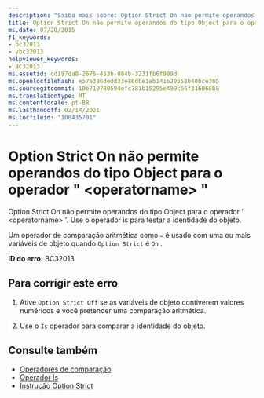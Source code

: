 ```yaml
---
description: "Saiba mais sobre: Option Strict On não permite operandos do tipo Object para o operador ' <operatorname> '"
title: Option Strict On não permite operandos do tipo Object para o operador " <operatorname> "
ms.date: 07/20/2015
f1_keywords:
- bc32013
- vbc32013
helpviewer_keywords:
- BC32013
ms.assetid: cd197da8-2676-453b-884b-3231fb6f909d
ms.openlocfilehash: e57a386dedd33e86dbe1eb141620552b40bce305
ms.sourcegitcommit: 10e719780594efc781b15295e499c66f316068b8
ms.translationtype: MT
ms.contentlocale: pt-BR
ms.lasthandoff: 02/14/2021
ms.locfileid: "100435701"
---
```

# <a name="option-strict-on-disallows-operands-of-type-object-for-operator-operatorname"></a>Option Strict On não permite operandos do tipo Object para o operador " \<operatorname> "

Option Strict On não permite operandos do tipo Object para o operador ' \<operatorname> '. Use o operador is para testar a identidade do objeto.  
  
 Um operador de comparação aritmética como `=` é usado com uma ou mais variáveis de objeto quando `Option Strict` é `On` .  
  
 **ID do erro:** BC32013  
  
## <a name="to-correct-this-error"></a>Para corrigir este erro  
  
1. Ative `Option Strict Off` se as variáveis de objeto contiverem valores numéricos e você pretender uma comparação aritmética.  
  
2. Use o `Is` operador para comparar a identidade do objeto.  
  
## <a name="see-also"></a>Consulte também

- [Operadores de comparação](../language-reference/operators/comparison-operators.md)
- [Operador Is](../language-reference/operators/is-operator.md)
- [Instrução Option Strict](../language-reference/statements/option-strict-statement.md)
